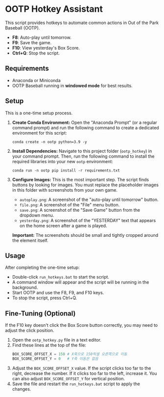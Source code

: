 # OOTP Hotkey Assistant

This script provides hotkeys to automate common actions in Out of the Park Baseball (OOTP).

- **F8**: Auto-play until tomorrow.
- **F9**: Save the game.
- **F10**: View yesterday's Box Score.
- **Ctrl+Q**: Stop the script.

## Requirements

- Anaconda or Miniconda
- OOTP Baseball running in **windowed mode** for best results.

## Setup

This is a one-time setup process.

1.  **Create Conda Environment:**
    Open the "Anaconda Prompt" (or a regular command prompt) and run the following command to create a dedicated environment for this script:
    ```
    conda create -n ootp python=3.9 -y
    ```

2.  **Install Dependencies:**
    Navigate to this project folder (`ootp_hotkey`) in your command prompt. Then, run the following command to install the required libraries into your new `ootp` environment:
    ```
    conda run -n ootp pip install -r requirements.txt
    ```

3.  **Configure Images:**
    This is the most important step. The script finds buttons by looking for images. You must replace the placeholder images in this folder with screenshots from your own game.
    - `autoplay.png`: A screenshot of the "auto-play until tomorrow" button.
    - `file.png`: A screenshot of the "File" menu button.
    - `save.png`: A screenshot of the "Save Game" button from the dropdown menu.
    - `yesterday.png`: A screenshot of the "YESTERDAY" text that appears on the home screen after a game is played.

    **Important:** The screenshots should be small and tightly cropped around the element itself.

## Usage

After completing the one-time setup:

- Double-click `run_hotkeys.bat` to start the script.
- A command window will appear and the script will be running in the background.
- Start OOTP and use the F8, F9, and F10 keys.
- To stop the script, press Ctrl+Q.

## Fine-Tuning (Optional)

If the F10 key doesn't click the Box Score button correctly, you may need to adjust the click position.

1. Open the `ootp_hotkey.py` file in a text editor.
2. Find these lines at the top of the file:
   ```python
   BOX_SCORE_OFFSET_X = 150 # X축으로 150픽셀 오른쪽으로 이동
   BOX_SCORE_OFFSET_Y = 0   # Y축 이동은 없음
   ```
3. Adjust the `BOX_SCORE_OFFSET_X` value. If the script clicks too far to the right, decrease the number. If it clicks too far to the left, increase it. You can also adjust `BOX_SCORE_OFFSET_Y` for vertical position.
4. Save the file and restart the `run_hotkeys.bat` script to apply the changes.
